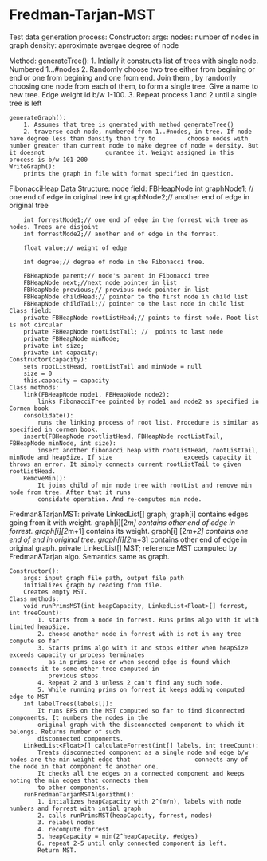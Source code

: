 # Fredman-Tarjan-MST
Test data generation process:
Constructor:
	args:
		nodes: number of nodes in graph
		density: aprroximate avergae degree of node
		
Method:
	generateTree():
		1. Intially it constructs list of trees with single node. Numbered 1...#nodes
		2. Randomly choose two tree either from begining or end or one from begining and one from end. Join them , 		   by randomly choosing one node from each of them, to form a single tree. Give a name to new tree. Edge 			   weight id b/w 1-100.
		3. Repeat process 1 and 2 until a single tree is left

	generateGraph():
		1. Assumes that tree is gnerated with method generateTree()
		2. traverse each node, numbered from 1..#nodes, in tree. If node have degree less than density then try to 		   choose nodes with number greater than current node to make degree of node = density. But it doesnot 				   gurantee it. Weight assigned in this process is b/w 101-200
	WriteGraph():
		prints the graph in file with format specified in question.


FibonacciHeap Data Structure:
	node field: FBHeapNode
		int graphNode1; // one end of edge in original tree
    		int graphNode2;// another end of edge in original tree

		int forrestNode1;// one end of edge in the forrest with tree as nodes. Trees are disjoint
		int forrestNode2;// another end of edge in the forrest.

		float value;// weight of edge

		int degree;// degree of node in the Fibonacci tree.
		
		FBHeapNode parent;// node's parent in Fibonacci tree
		FBHeapNode next;//next node pointer in list
		FBHeapNode previous;// previous node pointer in list
		FBHeapNode childHead;// pointer to the first node in child list
		FBHeapNode childTail;// pointer to the last node in child list
	Class field:
		private FBHeapNode rootListHead;// points to first node. Root list is not circular
		private FBHeapNode rootListTail; //  points to last node
		private FBHeapNode minNode;
		private int size;
		private int capacity;
	Constructor(capacity):
		sets rootListHead, rootListTail and minNode = null
		size = 0
		this.capacity = capacity
	Class methods:
		link(FBHeapNode node1, FBHeapNode node2):
			links FibonacciTree pointed by node1 and node2 as specified in Cormen book
		consolidate():
			runs the linking process of root list. Procedure is similar as specified in cormen book.
		insert(FBHeapNode rootlistHead, FBHeapNode rootListTail, FBHeapNode minNode, int size):
			insert another fibonacci heap with rootListHead, rootListTail, minNode and heapSize. If size 					exceeds capacity it throws an error. It simply connects current rootListTail to given 					rootListHead.
		RemoveMin():
			It joins child of min node tree with rootList and remove min node from tree. After that it runs
			considate operation. And re-computes min node.
		

Fredman&TarjanMST:
	private LinkedList<Float>[] graph;
		graph[i] contains edges going from it with weight. graph[i][2*m] contains other end of edge in forrest.
		graph[i][2*m+1] contains its weight. graph[i] [2*m+2] contains one end of end in original tree.
		graph[i][2*m+3] contains other end of edge in original graph.
    	private LinkedList<Float>[] MST;
			reference MST computed  by Fredman&Tarjan algo. Semantics same as graph.
			
	Constructor():
		args: input graph file path, output file path
		initializes graph by reading from file.
		Creates empty MST.
	Class methods:
		void runPrimsMST(int heapCapacity, LinkedList<Float>[] forrest, int treeCount):
			1. starts from a node in forrest. Runs prims algo with it with limited heapSize.
			2. choose another node in forrest with is not in any tree compute so far
			3. Starts prims algo with it and stops either when heapSize exceeds capacity or process terminates
			   as in prims case or when second edge is found which connects it to some other tree computed in
			   previous steps.
			4. Repeat 2 and 3 unless 2 can't find any such node.
			5. While running prims on forrest it keeps adding computed edge to MST
		int labelTrees(labels[]):
			It runs BFS on the MST computed so far to find diconnected components. It numbers the nodes in the
			original graph with the disconnected component to which it belongs. Returns number of such
			disconnected components.
		LinkedList<Float>[] calculateForrest(int[] labels, int treeCount):
			Treats disconnected component as a single node and edge b/w nodes are the min weight edge that 					connects any of the node in that component to another one.
			It checks all the edges on a connected component and keeps noting the min edges that connects them
			to other components.
		runFredmanTarjanMSTAlgorithm():
			1. intializes heapCapacity with 2^(m/n), labels with node numbers and forrest with intial graph
			2. calls runPrimsMST(heapCapcity, forrest, nodes)
			3. relabel nodes
			4. recompute forrest
			5. heapCapacity = min(2^heapCapacity, #edges)
			6. repeat 2-5 until only connected component is left.
			Return MST.

